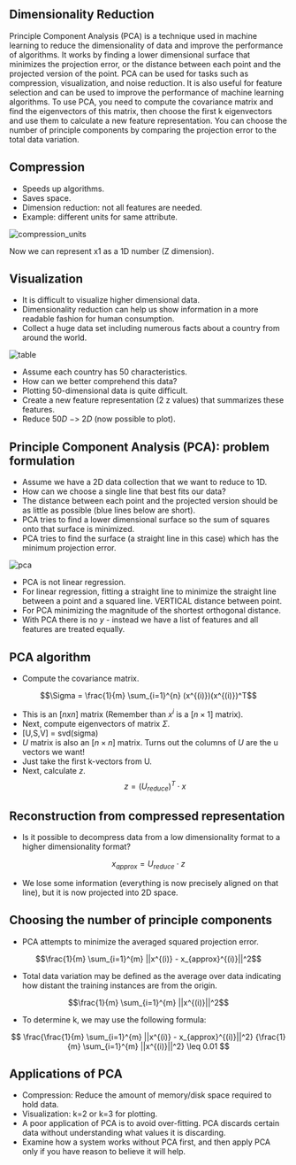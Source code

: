 ## Dimensionality Reduction

Principle Component Analysis (PCA) is a technique used in machine learning to reduce the dimensionality of data and improve the performance of algorithms. It works by finding a lower dimensional surface that minimizes the projection error, or the distance between each point and the projected version of the point. PCA can be used for tasks such as compression, visualization, and noise reduction. It is also useful for feature selection and can be used to improve the performance of machine learning algorithms. To use PCA, you need to compute the covariance matrix and find the eigenvectors of this matrix, then choose the first k eigenvectors and use them to calculate a new feature representation. You can choose the number of principle components by comparing the projection error to the total data variation.

## Compression

* Speeds up algorithms.
* Saves space.
* Dimension reduction: not all features are needed.
* Example: different units for same attribute.

![compression_units](https://github.com/djeada/Stanford-Machine-Learning/blob/main/slides/resources/compression_units.png)

Now we can represent x1 as a 1D number (Z dimension).

## Visualization


* It is difficult to visualize higher dimensional data.
* Dimensionality reduction can help us show information in a more readable fashion for human consumption.
* Collect a huge data set including numerous facts about a country from around the world.

![table](https://github.com/djeada/Stanford-Machine-Learning/blob/main/slides/resources/table.png)

* Assume each country has 50 characteristics.
* How can we better comprehend this data?
* Plotting 50-dimensional data is quite difficult.
* Create a new feature representation (2 z values) that summarizes these features.
* Reduce $50D\ ->\ 2D$ (now possible to plot).

## Principle Component Analysis (PCA): problem formulation

* Assume we have a 2D data collection that we want to reduce to 1D.
* How can we choose a single line that best fits our data?
* The distance between each point and the projected version should be as little as possible (blue lines below are short).
* PCA tries to find a lower dimensional surface so the sum of squares onto that surface is minimized.
* PCA tries to find the surface (a straight line in this case) which has the minimum projection error.

![pca](https://github.com/djeada/Stanford-Machine-Learning/blob/main/slides/resources/pca.png)

* PCA is not linear regression.
* For linear regression, fitting a straight line to minimize the straight line between a point and a squared line. VERTICAL distance between point.
* For PCA minimizing the magnitude of the shortest orthogonal distance.
* With PCA there is no $y$ - instead we have a list of features and all features are treated equally.

## PCA algorithm

* Compute the covariance matrix.

 $$\Sigma = \frac{1}{m} \sum_{i=1}^{n} (x^{(i)})(x^{(i)})^T$$

* This is an $[n x n]$ matrix (Remember than $x^i$ is a $[n \times 1]$ matrix).
* Next, compute eigenvectors of matrix $\Sigma$.
* [U,S,V] = svd(sigma)
* $U$ matrix is also an $[n \times n]$ matrix. Turns out the columns of $U$ are the u vectors we want!
* Just take the first k-vectors from U.
* Next, calculate $z$.  $$z = (U_{reduce})^T \cdot x$$

## Reconstruction from compressed representation

* Is it possible to decompress data from a low dimensionality format to a higher dimensionality format?

 $$x_{approx} = U_{reduce} \cdot z$$

* We lose some information (everything is now precisely aligned on that line), but it is now projected into 2D space.

## Choosing the number of principle components

* PCA attempts to minimize the averaged squared projection error.

 $$\frac{1}{m} \sum_{i=1}^{m} ||x^{(i)} - x_{approx}^{(i)}||^2$$

* Total data variation may be defined as the average over data indicating how distant the training instances are from the origin.

 $$\frac{1}{m} \sum_{i=1}^{m} ||x^{(i)}||^2$$

* To determine k, we may use the following formula:

 $$
 \frac{\frac{1}{m} \sum_{i=1}^{m} ||x^{(i)} - x_{approx}^{(i)}||^2}
 {\frac{1}{m} \sum_{i=1}^{m} ||x^{(i)}||^2} 
 \leq 0.01
 $$

## Applications of PCA

* Compression: Reduce the amount of memory/disk space required to hold data.
* Visualization: k=2 or k=3 for plotting.
* A poor application of PCA is to avoid over-fitting. PCA discards certain data without understanding what values it is discarding.
* Examine how a system works without PCA first, and then apply PCA only if you have reason to believe it will help.
